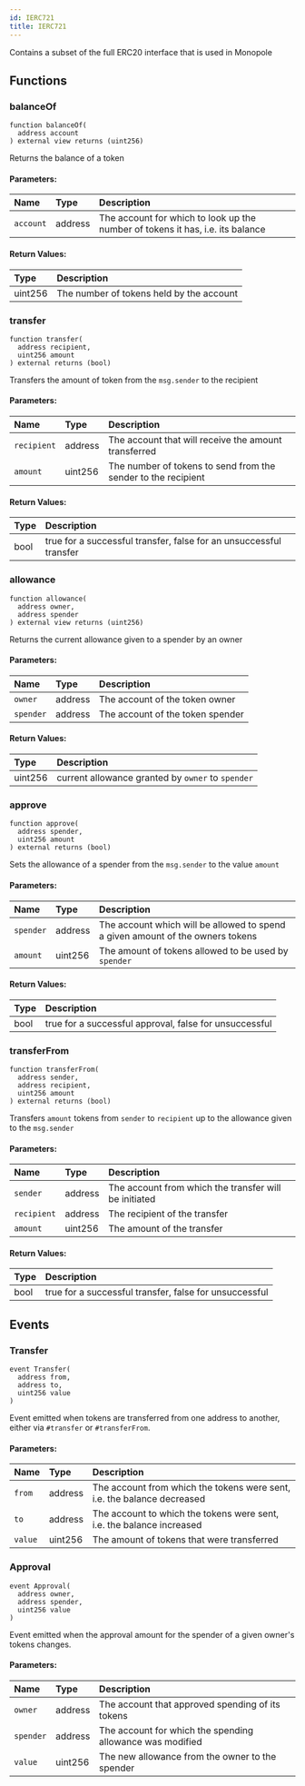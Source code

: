 ```yaml
---
id: IERC721
title: IERC721
---
```


Contains a subset of the full ERC20 interface that is used in Monopole

## Functions

### balanceOf

```solidity
function balanceOf(
  address account
) external view returns (uint256)
```

Returns the balance of a token

#### Parameters:

| Name      | Type    | Description                                                                    |
| :-------- | :------ | :----------------------------------------------------------------------------- |
| `account` | address | The account for which to look up the number of tokens it has, i.e. its balance |

#### Return Values:

| Type    | Description                          |
| :------ | :----------------------------------- |
| uint256 | The number of tokens held by the account |

### transfer

```solidity
function transfer(
  address recipient,
  uint256 amount
) external returns (bool)
```

Transfers the amount of token from the `msg.sender` to the recipient

#### Parameters:

| Name        | Type    | Description                                                   |
| :---------- | :------ | :------------------------------------------------------------ |
| `recipient` | address | The account that will receive the amount transferred          |
| `amount`    | uint256 | The number of tokens to send from the sender to the recipient |

#### Return Values:

| Type | Description                                                        |
| :--- | :----------------------------------------------------------------- |
| bool | true for a successful transfer, false for an unsuccessful transfer |

### allowance

```solidity
function allowance(
  address owner,
  address spender
) external view returns (uint256)
```

Returns the current allowance given to a spender by an owner

#### Parameters:

| Name      | Type    | Description                      |
| :-------- | :------ | :------------------------------- |
| `owner`   | address | The account of the token owner   |
| `spender` | address | The account of the token spender |

#### Return Values:

| Type    | Description                                       |
| :------ | :------------------------------------------------ |
| uint256 | current allowance granted by `owner` to `spender` |

### approve

```solidity
function approve(
  address spender,
  uint256 amount
) external returns (bool)
```

Sets the allowance of a spender from the `msg.sender` to the value `amount`

#### Parameters:

| Name      | Type    | Description                                                                    |
| :-------- | :------ | :----------------------------------------------------------------------------- |
| `spender` | address | The account which will be allowed to spend a given amount of the owners tokens |
| `amount`  | uint256 | The amount of tokens allowed to be used by `spender`                           |

#### Return Values:

| Type | Description                                            |
| :--- | :----------------------------------------------------- |
| bool | true for a successful approval, false for unsuccessful |

### transferFrom

```solidity
function transferFrom(
  address sender,
  address recipient,
  uint256 amount
) external returns (bool)
```

Transfers `amount` tokens from `sender` to `recipient` up to the allowance given to the `msg.sender`

#### Parameters:

| Name        | Type    | Description                                           |
| :---------- | :------ | :---------------------------------------------------- |
| `sender`    | address | The account from which the transfer will be initiated |
| `recipient` | address | The recipient of the transfer                         |
| `amount`    | uint256 | The amount of the transfer                            |

#### Return Values:

| Type | Description                                            |
| :--- | :----------------------------------------------------- |
| bool | true for a successful transfer, false for unsuccessful |

## Events

### Transfer

```solidity
event Transfer(
  address from,
  address to,
  uint256 value
)
```

Event emitted when tokens are transferred from one address to another, either via `#transfer` or `#transferFrom`.

#### Parameters:

| Name    | Type    | Description                                                             |
| :------ | :------ | :---------------------------------------------------------------------- |
| `from`  | address | The account from which the tokens were sent, i.e. the balance decreased |
| `to`    | address | The account to which the tokens were sent, i.e. the balance increased   |
| `value` | uint256 | The amount of tokens that were transferred                              |

### Approval

```solidity
event Approval(
  address owner,
  address spender,
  uint256 value
)
```

Event emitted when the approval amount for the spender of a given owner's tokens changes.

#### Parameters:

| Name      | Type    | Description                                               |
| :-------- | :------ | :-------------------------------------------------------- |
| `owner`   | address | The account that approved spending of its tokens          |
| `spender` | address | The account for which the spending allowance was modified |
| `value`   | uint256 | The new allowance from the owner to the spender           |